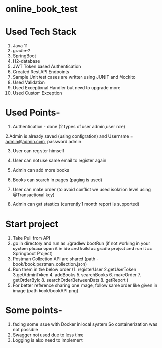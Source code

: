 # online_book_test

# Used Tech Stack
1. Java 11
2. gradle-7
3. SpringBoot
4. H2-database
5. JWT Token based Authentication
6. Created Rest API Endpoints
7. Sample Unit test cases are written using JUNIT and Mockito
8. Used Validation
9. Used Exceptional Handler but need to upgrade more
10. Used Custom Exception

# Used Points-
1. Authentication - done (2 types of user admin,user role)

2.Admin is already saved (using configration) and Username = admin@admin.com, password admin
   
3. User can register himself
   
4. User can not use same email to register again

5. Admin can add more books

6. Books can search in pages (paging is used)

6. User can make order (to avoid conflict we used isolation level using @Transactional key)

7. Admin can get stastics (currently 1 month report is supported)

# Start project
1. Take Pull from API
2. go in directory and run as ./gradlew bootRun  (if not working in your system please open it in ide and build as gradle project and run it as Springboot Project)
3. Postman Collection API are shared (path - book/book.postman_collection.json)
4. Run them in the below order (1. registerUser 2.getUserToken 3.getAdminToken 4. addBooks 5. searchBooks 6. makeOrder 7. getOrderById 8. searchOrderBetweenDats 8. getReport )
5. For better reference sharing one image, follow same order like given in image (path book/bookAPI.png) 

# Some points-
1. facing some issue with Docker in local system So containerization was not possible
2. Swagger not used due to less time 
3. Logging is also need to implement

